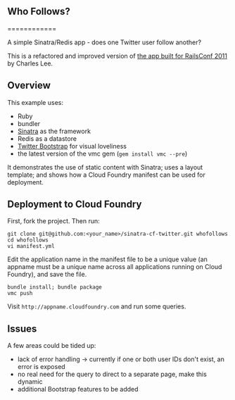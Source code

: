 ## Who Follows?
============

A simple Sinatra/Redis app - does one Twitter user follow another? 

This is a refactored and improved version of [the app built for RailsConf 2011](http://support.cloudfoundry.com/entries/20117991-cloud-foundry-workshop-at-railsconf-2011) by Charles Lee.

## Overview

This example uses:

- Ruby
- bundler
- [Sinatra](http://www.sinatrarb.com/) as the framework
- Redis as a datastore
- [Twitter Bootstrap](http://twitter.github.com) for visual loveliness
- the latest version of the vmc gem (`gem install vmc --pre`)

It demonstrates the use of static content with Sinatra; uses a layout template; and shows how a Cloud Foundry manifest can be used for deployment.

## Deployment to Cloud Foundry

First, fork the project. Then run:

    git clone git@github.com:<your_name>/sinatra-cf-twitter.git whofollows
    cd whofollows
    vi manifest.yml

Edit the application name in the manifest file to be a unique value (an appname must be a unique name across all applications running on Cloud Foundry), and save the file.

    bundle install; bundle package
    vmc push

Visit `http://appname.cloudfoundry.com` and run some queries.

## Issues

A few areas could be tided up:

- lack of error handling -> currently if one or both user IDs don't exist, an error is exposed
- no real need for the query to direct to a separate page, make this dynamic 
- additional Bootstrap features to be added

